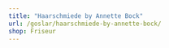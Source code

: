 ```yaml
---
title: "Haarschmiede by Annette Bock"
url: /goslar/haarschmiede-by-annette-bock/
shop: Friseur
---
```


